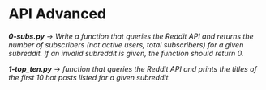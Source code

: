 # API Advanced

***0-subs.py*** -> *Write a function that queries the Reddit API and returns the number of subscribers (not active users, total subscribers) for a given subreddit. If an invalid subreddit is given, the function should return 0.*

***1-top_ten.py*** -> *function that queries the Reddit API and prints the titles of the first 10 hot posts listed for a given subreddit.*
